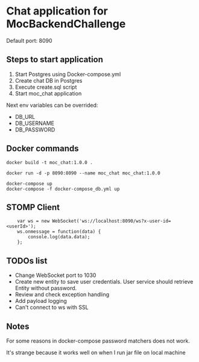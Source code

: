 # Chat application for MocBackendChallenge


Default port: 8090

## Steps to start application
1. Start Postgres using Docker-compose.yml
2. Create chat DB in Postgres
3. Execute create.sql script
4. Start moc_chat application

Next env variables can be overrided:
* DB_URL
* DB_USERNAME
* DB_PASSWORD


## Docker commands

```
docker build -t moc_chat:1.0.0 .

docker run -d -p 8090:8090 --name moc_chat moc_chat:1.0.0

docker-compose up
docker-compose -f docker-compose_db.yml up
```

## STOMP Client

```
    var ws = new WebSocket('ws://localhost:8090/ws?x-user-id=<userId>');
    ws.onmessage = function(data) {
        console.log(data.data);
    };
```

## TODOs list
* Change WebSocket port to 1030
* Create new entity to save user credentials. User service should retrieve Entity without password.
* Review and check exception handling
* Add payload logging
* Can't connect to ws with SSL

## Notes
For some reasons in docker-compose password matchers does not work.

It's strange because it works well on when I run jar file on local machine

